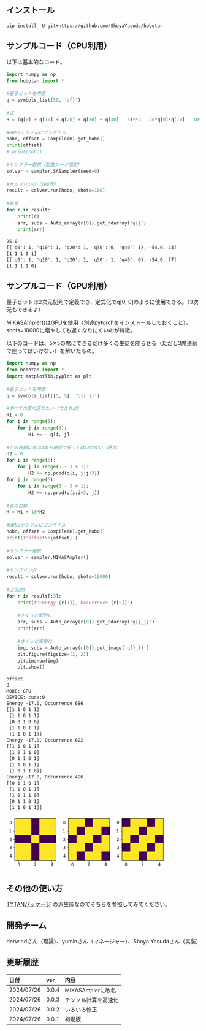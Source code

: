 ## インストール
```
pip install -U git+https://github.com/ShoyaYasuda/hobotan
```

## サンプルコード（CPU利用）

以下は基本的なコード。

```python
import numpy as np
from hobotan import *

#量子ビットを用意
q = symbols_list(50, 'q{}')

#式
H = (q[0] + q[10] + q[20] + q[30] + q[40] - 5)**2 - 20*q[0]*q[10] - 10*q[0]*q[10]*q[20] + 5*q[10]*q[20]*q[30]*q[40]

#HOBOテンソルにコンパイル
hobo, offset = Compile(H).get_hobo()
print(offset)
# print(hobo)

#サンプラー選択（乱数シード固定）
solver = sampler.SASampler(seed=0)
            
#サンプリング（100回）
result = solver.run(hobo, shots=100)

#結果
for r in result:
    print(r)
    arr, subs = Auto_array(r[0]).get_ndarray('q{}')
    print(arr)
```
```
25.0
[{'q0': 1, 'q10': 1, 'q20': 1, 'q30': 0, 'q40': 1}, -54.0, 23]
[1 1 1 0 1]
[{'q0': 1, 'q10': 1, 'q20': 1, 'q30': 1, 'q40': 0}, -54.0, 77]
[1 1 1 1 0]
```

## サンプルコード（GPU利用）

量子ビットは2次元配列で定義でき、定式化でq[0, 0]のように使用できる。（3次元もできるよ）

MIKASAmpler()はGPUを使用（別途pytorchをインストールしておくこと）。shots=10000に増やしても遅くなりにくいのが特徴。

以下のコードは、5✕5の席にできるだけ多くの生徒を座らせる（ただし3席連続で座ってはいけない）を解いたもの。

```python
import numpy as np
from hobotan import *
import matplotlib.pyplot as plt

#量子ビットを用意
q = symbols_list([5, 5], 'q{}_{}')

#すべての席に座りたい（できれば）
H1 = 0
for i in range(5):
    for j in range(5):
        H1 += - q[i, j]

#どの直線に並ぶ3席も連続で座ってはいけない（絶対）
H2 = 0
for i in range(5):
    for j in range(5 - 3 + 1):
        H2 += np.prod(q[i, j:j+3])
for j in range(5):
    for i in range(5 - 3 + 1):
        H2 += np.prod(q[i:i+3, j])

#式の合体
H = H1 + 10*H2

#HOBOテンソルにコンパイル
hobo, offset = Compile(H).get_hobo()
print(f'offset\n{offset}')

#サンプラー選択
solver = sampler.MIKASAmpler()

#サンプリング
result = solver.run(hobo, shots=10000)

#上位3件
for r in result[:3]:
    print(f'Energy {r[1]}, Occurrence {r[2]}')

    #さくっと配列に
    arr, subs = Auto_array(r[0]).get_ndarray('q{}_{}')
    print(arr)

    #さくっと画像に
    img, subs = Auto_array(r[0]).get_image('q{}_{}')
    plt.figure(figsize=(2, 2))
    plt.imshow(img)
    plt.show()
```
```
offset
0
MODE: GPU
DEVICE: cuda:0
Energy -17.0, Occurrence 686
[[1 1 0 1 1]
 [1 1 0 1 1]
 [0 0 1 0 0]
 [1 1 0 1 1]
 [1 1 0 1 1]]
Energy -17.0, Occurrence 622
[[1 1 0 1 1]
 [1 0 1 1 0]
 [0 1 1 0 1]
 [1 1 0 1 1]
 [1 0 1 1 0]]
Energy -17.0, Occurrence 496
[[0 1 1 0 1]
 [1 1 0 1 1]
 [1 0 1 1 0]
 [0 1 1 0 1]
 [1 1 0 1 1]]
```
<img src="https://github.com/ShoyaYasuda/hobotan/blob/main/img/img1.png" width="%">
<img src="https://github.com/ShoyaYasuda/hobotan/blob/main/img/img2.png" width="%">
<img src="https://github.com/ShoyaYasuda/hobotan/blob/main/img/img3.png" width="%">


## その他の使い方

[TYTANパッケージ](https://github.com/tytansdk/tytan) の派生形なのでそちらを参照してみてください。

## 開発チーム

derwindさん（理論）、yuminさん（マネージャー）、Shoya Yasudaさん（実装）

## 更新履歴
|日付|ver|内容|
|:---|:---|:---|
|2024/07/26|0.0.4|MIKASAmplerに改名|
|2024/07/26|0.0.3|テンソル計算を高速化|
|2024/07/26|0.0.2|いろいろ修正|
|2024/07/26|0.0.1|初期版|

